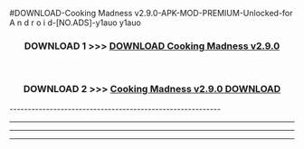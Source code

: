 #DOWNLOAD-Cooking Madness v2.9.0-APK-MOD-PREMIUM-Unlocked-for A n d r o i d-[NO.ADS]-y1auo y1auo 



<div align="center">

<h3>DOWNLOAD 1 >>> <a href="https://getmod2.web.app/?judul=Cooking Madness v2.9.0">DOWNLOAD Cooking Madness v2.9.0</a></h3><br>

<h3>DOWNLOAD 2 >>> <a href="https://getmod2.web.app/?judul=Cooking Madness v2.9.0">Cooking Madness v2.9.0 DOWNLOAD </a></h3>

</div>
----------------------------------------------------------

----------------------------------------------------------

----------------------------------------------------------

----------------------------------------------------------



